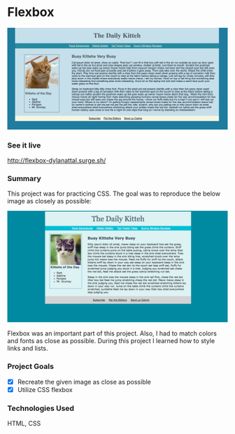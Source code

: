 # Flexbox

<img src="public/images/giphy-flexbox.gif">

### See it live

http://flexbox-dylanattal.surge.sh/

### Summary

This project was for practicing CSS. The goal was to reproduce the below image as closely as possible:

<img src="public/images/daily-kitteh.png">

Flexbox was an important part of this project. Also, I had to match colors and fonts as close as possible. During this project I learned how to style links and lists.

### Project Goals

- [x] Recreate the given image as close as possible
- [x] Utilize CSS flexbox

### Technologies Used

HTML, CSS
